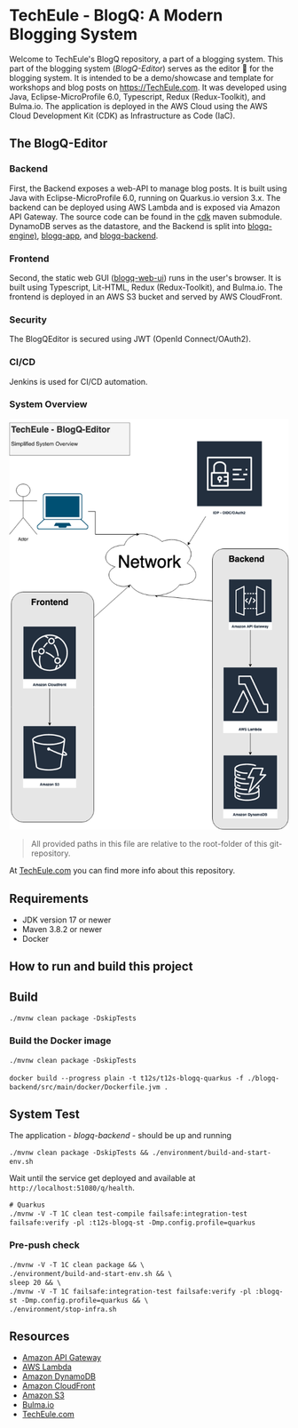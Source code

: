 # TechEule - BlogQ: A Modern Blogging System

Welcome to TechEule's BlogQ repository, a part of a blogging system.
This part of the blogging system (_BlogQ-Editor_) serves as the editor 📝 for the blogging system.
It is intended to be a demo/showcase and template for workshops and blog posts on https://TechEule.com. 
It was developed using Java, Eclipse-MicroProfile 6.0, Typescript, Redux (Redux-Toolkit), and Bulma.io. 
The application is deployed in the AWS Cloud using the AWS Cloud Development Kit (CDK) as Infrastructure as Code (IaC).

## The BlogQ-Editor

### Backend
First, the Backend exposes a web-API to manage blog posts. 
It is built using Java with Eclipse-MicroProfile 6.0, running on Quarkus.io version 3.x. 
The backend can be deployed using AWS Lambda and is exposed via Amazon API Gateway. 
The source code can be found in the [cdk](cdk) maven submodule. 
DynamoDB serves as the datastore, and the Backend is split into [blogq-engine)](blogq-engine), [blogq-app](blogq-app), and [blogq-backend](blogq-backend).

### Frontend
Second, the static web GUI ([blogq-web-ui](blogq-web-ui)) runs in the user's browser. 
It is built using Typescript, Lit-HTML, Redux (Redux-Toolkit), and Bulma.io. 
The frontend is deployed in an AWS S3 bucket and served by AWS CloudFront.

### Security
The BlogQEditor is secured using JWT (OpenId Connect/OAuth2).

### CI/CD
Jenkins is used for CI/CD automation.

### System Overview

![Simplified System Overview of the TechEule - BlogQ-Editor](./TechEule-BlogQ-Editor.png "TechEule - BlogQ-Editor")

> All provided paths in this file are relative to the root-folder
> of this git-repository.

At [TechEule.com](https://techeule.com/) you can find more info about this repository.

## Requirements

- JDK version 17 or newer
- Maven 3.8.2 or newer
- Docker

## How to run and build this project

## Build

```shell
./mvnw clean package -DskipTests
```

### Build the Docker image

```shell
./mvnw clean package -DskipTests

docker build --progress plain -t t12s/t12s-blogq-quarkus -f ./blogq-backend/src/main/docker/Dockerfile.jvm .
```

## System Test

The application - _blogq-backend_ - should be up and running

```shell
./mvnw clean package -DskipTests && ./environment/build-and-start-env.sh 
```

Wait until the service get deployed and available at `http://localhost:51080/q/health`.

```shell
# Quarkus
./mvnw -V -T 1C clean test-compile failsafe:integration-test failsafe:verify -pl :t12s-blogq-st -Dmp.config.profile=quarkus
```

### Pre-push check

```shell
./mvnw -V -T 1C clean package && \
./environment/build-and-start-env.sh && \
sleep 20 && \
./mvnw -V -T 1C failsafe:integration-test failsafe:verify -pl :blogq-st -Dmp.config.profile=quarkus && \
./environment/stop-infra.sh
```

## Resources

- [Amazon API Gateway](https://aws.amazon.com/api-gateway/)
- [AWS Lambda](https://aws.amazon.com/lambda/)
- [Amazon DynamoDB](https://aws.amazon.com/dynamodb/)
- [Amazon CloudFront](https://aws.amazon.com/cloudfront/)
- [Amazon S3](https://aws.amazon.com/s3/)
- [Bulma.io](https://bulma.io/)
- [TechEule.com](https://techeule.com/)

